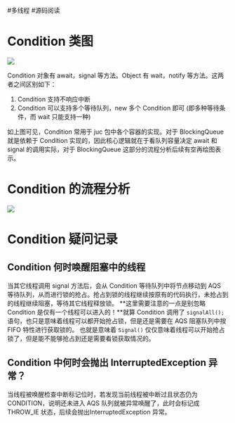 #多线程 #源码阅读

# Condition 类图

![](https://varg-my-images.oss-cn-beijing.aliyuncs.com/img/20220501154209.png)

Condition 对象有 await，signal 等方法。Object 有 wait，notify 等方法。这两者之间区别如下：
1.  Condition 支持不响应中断
2.  Condition 可以支持多个等待队列，new 多个 Condition 即可 (即多种等待条件，而 wait 只能支持一种)

如上图可见，Condition 常用于 juc 包中各个容器的实现。对于 BlockingQueue 就是依赖于 Condition 实现的，因此核心逻辑就在于看队列容量决定 await 和 signal 的调用实际，对于 BlockingQueue 这部分的流程分析后续有空再绘图表示。

# Condition 的流程分析

![](https://varg-my-images.oss-cn-beijing.aliyuncs.com/img/20220609172252.svg)

# Condition 疑问记录

## Condition 何时唤醒阻塞中的线程

当其它线程调用 signal 方法后，会从 Condition 等待队列中将节点移动到 AQS 等待队列，从而进行锁的抢占。抢占到锁的线程继续按原有的代码执行，未抢占到的线程继续阻塞，等待其它线程释放锁。
**这里需要注意的一点是别忽略 Condition 是仅有一个线程可以进入的！**就算 Condition 调用了 `signalAll();` 语句，也只是意味着线程可以都开始抢占锁，但是还是需要在 AQS 阻塞队列中按 FIFO 特性进行获取锁的。
也就是意味着 `Signal()` 仅仅意味着线程可以开始抢占锁了，但是能不能够抢占到还是需要看锁获取情况的。

## Condition 中何时会抛出 InterruptedException 异常？

当线程被唤醒检查中断标记位时，若发现当前线程被中断过且状态仍为 CONDITION，说明还未进入 AQS 队列就被异常唤醒了，此时会标记成 THROW_IE 状态，后续会抛出InterruptedException 异常。
